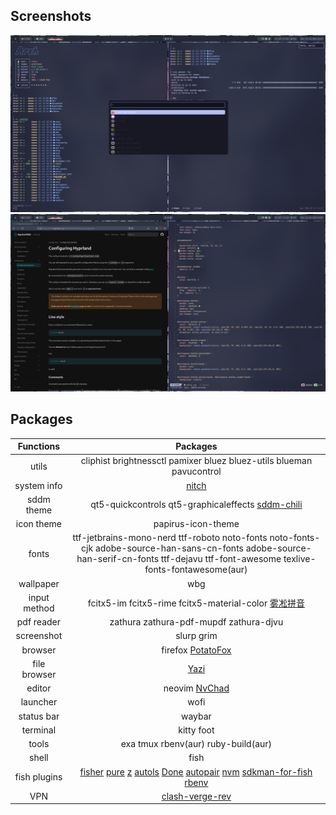 ## Screenshots

![](./screenshots/screenshots-1.png)
![](./screenshots/screenshots-2.png)

## Packages

<div align="center">

| Functions     | Packages                                                                           |
|:-------------:|:----------------------------------------------------------------------------------:|
| utils         | cliphist  brightnessctl  pamixer  bluez  bluez-utils  blueman  pavucontrol         |
| system info   | [nitch](https://github.com/ssleert/nitch)                                          |
| sddm theme    | qt5-quickcontrols  qt5-graphicaleffects  [sddm-chili](https://github.com/MarianArlt/sddm-chili) |
| icon theme    | papirus-icon-theme                                                                 |
| fonts         | ttf-jetbrains-mono-nerd  ttf-roboto  noto-fonts  noto-fonts-cjk  adobe-source-han-sans-cn-fonts  adobe-source-han-serif-cn-fonts  ttf-dejavu ttf-font-awesome texlive-fonts-fontawesome(aur)|
| wallpaper     | wbg                                                                                |
| input method  | fcitx5-im  fcitx5-rime  fcitx5-material-color  [雾凇拼音](https://github.com/Mark24Code/rime-auto-deploy) |
| pdf reader    | zathura  zathura-pdf-mupdf  zathura-djvu                                           |
| screenshot    | slurp  grim                                                                        |
| browser       | firefox [PotatoFox](https://codeberg.org/awwpotato/PotatoFox)                                                                           |
| file browser  | [Yazi](https://github.com/sxyazi/yazi)                                             |
| editor        | neovim  [NvChad](https://nvchad.com/)                                              |
| launcher      | wofi                                                                               |
| status bar    | waybar                                                                        |
| terminal      | kitty  foot                                                                        |
| tools         | exa  tmux rbenv(aur) ruby-build(aur)                                      |
| shell         | fish                                                                               |
| fish plugins  | [fisher](https://github.com/jorgebucaran/fisher)  [pure](https://github.com/pure-fish/pure)  [z](https://github.com/jethrokuan/z)  [autols](https://github.com/yuys13/autols.fish)  [Done](https://github.com/franciscolourenco/done)  [autopair](https://github.com/jorgebucaran/autopair.fish)  [nvm](https://github.com/jorgebucaran/nvm.fish)  [sdkman-for-fish](https://github.com/reitzig/sdkman-for-fish) [rbenv](https://github.com/rbenv/fish-rbenv) |
| VPN           | [clash-verge-rev](https://github.com/clash-verge-rev/clash-verge-rev)              |

</div>
